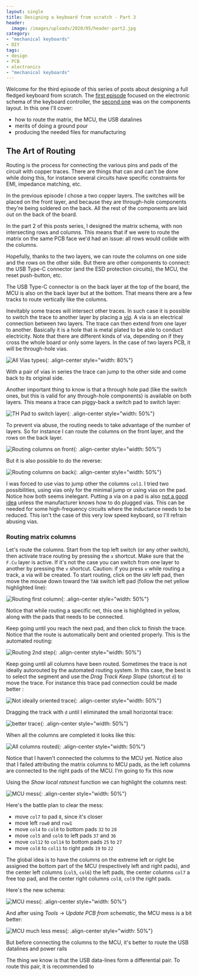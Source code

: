 ```yaml
---
layout: single
title: Designing a keyboard from scratch - Part 3
header:
  image: /images/uploads/2020/05/header-part2.jpg
category:
- "mechanical keyboards"
- DIY
tags:
- design
- PCB
- electronics
- "mechanical keyboards"
---
```


Welcome for the third episode of this series of posts about designing a full fledged keyboard from scratch. The [first episode](/2020/05/03/designing-a-keyboard-part-1/) focused on the electronic schema of the keyboard controller, the [second one](/2020/05/03/designing-a-keyboard-part-2/) was on the components layout. In this one I'll cover:

* how to route the matrix, the MCU, the USB datalines
* merits of doing a ground pour
* producing the needed files for manufacturing

## The Art of Routing

Routing is the process for connecting the various pins and pads of the circuit with copper traces. There are things that can and can't be done while doing this, for instance several circuits have specific constraints for EMI, impedance matching, etc.

In the previous episode I chose a two copper layers. The switches will be placed on the front layer, and because they are through-hole components they're being soldered on the back. All the rest of the components are laid out on the back of the board.

In the part 2 of this posts series, I designed the matrix schema, with non intersecting rows and columns. This means that if we were to route the matrix on the same PCB face we'd had an issue: all rows would collide with the columns.

Hopefully, thanks to the two layers, we can route the columns on one side and the rows on the other side. But there are other components to connect: the USB Type-C connector (and the ESD protection circuits), the MCU, the reset push-button, etc.

The USB Type-C connector is on the back layer at the top of the board, the MCU is also on the back layer but at the bottom. That means there are a few tracks to route vertically like the columns.

Inevitably some traces will intersect other traces. In such case it is possible to switch the trace to another layer by placing a [_via_](https://en.wikipedia.org/wiki/Via_(electronics)). A via is an electrical connection between two layers. The trace can then extend from one layer to another. Basically it is a hole that is metal plated to be able to conduct electricity. Note that there are different kinds of via, depending on if they cross the whole board or only some layers. In the case of two layers PCB, it will be through-hole vias.

![All Vias types](images/uploads/2020/05/via-types.png){: .align-center style="width: 80%"}

With a pair of vias in series the trace can jump to the other side and come back to its original side.

Another important thing to know is that a through hole pad (like the switch ones, but this is valid for any through-hole components) is available on both layers. This means a trace can piggy-back a switch pad to switch layer:

![TH Pad to switch layer](/images/uploads/2020/05/pcb-route-switch-at-pad.png){: .align-center style="width: 50%"}

To prevent via abuse, the routing needs to take advantage of the number of layers. So for instance I can route the columns on the front layer, and the rows on the back layer. 

![Routing columns on front](/images/uploads/2020/05/pcb-route-columns-top.png){: .align-center style="width: 50%"}

But it is also possible to do the reverse:

![Routing columns on back](/images/uploads/2020/05/pcb-route-columns-back.png){: .align-center style="width: 50%"}

I was forced to use vias to jump other the columns `col1`. I tried two possibilities, using vias only for the minimal jump or using vias on the pad. Notice how both seems inelegant. Putting a via on a pad is also [not a good idea](https://electronics.stackexchange.com/questions/39287/vias-directly-on-smd-pads) unless the manufacturer knows how to do plugged vias. This can be needed for some high-frequency circuits where the inductance needs to be reduced. This isn't the case of this very low speed keyboard, so I'll refrain abusing vias.

### Routing matrix columns

Let's route the columns. Start from the top left switch (or any other switch), then activate trace routing by pressing the `x` shortcut. Make sure that the `F.Cu` layer is active. If it's not the case you can switch from one layer to another by pressing the `v` shortcut. Caution: if you press `v` while routing a track, a via will be created. To start routing, click on the `GRV` left pad, then move the mouse down toward the `TAB` switch left pad (follow the net yellow highlighted line):

![Routing first column](/images/uploads/2020/05/pcb-route-first-step.png){: .align-center style="width: 50%"}

Notice that while routing a specific net, this one is highlighted in yellow, along with the pads that needs to be connected.

Keep going until you reach the next pad, and then click to finish the trace. Notice that the route is automatically bent and oriented properly. This is the automated routing:

![Routing 2nd step](/images/uploads/2020/05/pcb-route-second-step.png){: .align-center style="width: 50%"}

Keep going until all columns have been routed. Sometimes the trace is not ideally autorouted by the automated routing system. In this case, the best is to select the segment and use the _Drag Track Keep Slope_ (shortcut `d`) to move the trace. For instance this trace pad connection could be made better :

![Not ideally oriented trace](/images/uploads/2020/05/pcb-route-bad-trace.png){: .align-center style="width: 50%"}

Dragging the track with `d` until I eliminated the small horizontal trace:

![better trace](/images/uploads/2020/05/pcb-route-better-trace.png){: .align-center style="width: 50%"}

When all the columns are completed it looks like this:

![All columns routed](/images/uploads/2020/05/pcb-route-all-cols.png){: .align-center style="width: 50%"}

Notice that I haven't connected the columns to the MCU yet. Notice also that I failed attributing the matrix columns to MCU pads, as the left columns are connected to the right pads of the MCU. I'm going to fix this now

Using the _Show local ratsnest_ function we can highlight the columns nest:

![MCU mess](/images/uploads/2020/05/pcb-route-mcu-mess.png){: .align-center style="width: 50%"}

Here's the battle plan to clear the mess:

* move `col7` to pad `8`, since it's closer
* move left `row0` and `row1`
* move `col4` to `col0` to bottom pads `32` to `28`
* move `col5` and `col6` to left pads `37` and `36`
* move `col12` to `col14` to bottom pads `25` to `27`
* move `col8` to `col11` to right pads `19` to `22`

The global idea is to have the columns on the extreme left or right be assigned the bottom part of the MCU (respectively left and right pads), and the center left columns (`col5`, `col6`) the left pads, the center columns `col7` a free top pad, and the center right columns `col8`, `col9` the right pads.

Here's the new schema:

![MCU mess](/images/uploads/2020/05/mcu-schema-reassigned-pins.png){: .align-center style="width: 50%"}

And after using _Tools_ &rarr; _Update PCB from schematic_, the MCU mess is a bit better:

![MCU much less mess](/images/uploads/2020/05/pcb-route-less-mess.png){: .align-center style="width: 50%"}

But before connecting the columns to the MCU, it's better to route the USB datalines and power rails

The thing we know is that the USB data-lines form a differential pair. To route this pair, it is recommended to 

